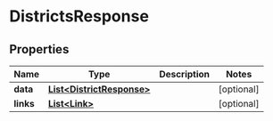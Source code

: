 
# DistrictsResponse

## Properties
Name | Type | Description | Notes
------------ | ------------- | ------------- | -------------
**data** | [**List&lt;DistrictResponse&gt;**](DistrictResponse.md) |  |  [optional]
**links** | [**List&lt;Link&gt;**](Link.md) |  |  [optional]



